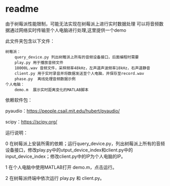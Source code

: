 # readme

由于树莓派性能限制，可能无法实现在树莓派上进行实时数据处理
可以将音频数据通过网络实时传输至个人电脑进行处理,这里提供一个demo

此文件夹包含以下文件：
```
树莓派：
    query_device.py 列出树莓派上所有的音频设备接口，后面编程时需要
    play.py 用于播放音频文件
    18000L.wav 音频文件，采样频率48kHz，左声道声波频率18kHz，右声道静音
    client.py 用于实时录音并将数据发送至个人电脑，并保存至record.wav
    phase.py  离线处理音频数据示例
个人电脑：
    demo.m  展示实时距离变化的MATLAB脚本
```

依赖软件包：

pyaudio：https://people.csail.mit.edu/hubert/pyaudio/

scipy：https://scipy.org/



运行说明：

0 在树莓派上安装所需的依赖；运行query_device.py，列出树莓派上所有的音频设备接口，修改play.py中的utput_device_index和client.py中的input_device_index；修改client.py中的IP为个人电脑的IP。

1 在个人电脑中使用MATLAB打开 demo.m，点击运行。

2 在树莓派终端中依次运行 play.py 和 client.py。